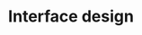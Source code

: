 ---
title: Interface design
description: Making the user's interaction as simple and efficient as possible.
icon: 
layout: listing
---